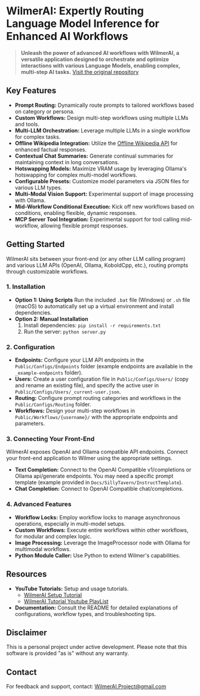 # WilmerAI: Expertly Routing Language Model Inference for Enhanced AI Workflows

> **Unleash the power of advanced AI workflows with WilmerAI, a versatile application designed to orchestrate and optimize interactions with various Language Models, enabling complex, multi-step AI tasks.** [Visit the original repository](https://github.com/SomeOddCodeGuy/WilmerAI)

## Key Features

*   **Prompt Routing:** Dynamically route prompts to tailored workflows based on category or persona.
*   **Custom Workflows:** Design multi-step workflows using multiple LLMs and tools.
*   **Multi-LLM Orchestration:** Leverage multiple LLMs in a single workflow for complex tasks.
*   **Offline Wikipedia Integration:** Utilize the [Offline Wikipedia API](https://github.com/SomeOddCodeGuy/OfflineWikipediaTextApi) for enhanced factual responses.
*   **Contextual Chat Summaries:** Generate continual summaries for maintaining context in long conversations.
*   **Hotswapping Models:** Maximize VRAM usage by leveraging Ollama's hotswapping for complex multi-model workflows.
*   **Configurable Presets:** Customize model parameters via JSON files for various LLM types.
*   **Multi-Modal Vision Support:** Experimental support of image processing with Ollama.
*   **Mid-Workflow Conditional Execution:** Kick off new workflows based on conditions, enabling flexible, dynamic responses.
*   **MCP Server Tool Integration:** Experimental support for tool calling mid-workflow, allowing flexible prompt responses.

## Getting Started

WilmerAI sits between your front-end (or any other LLM calling program) and various LLM APIs (OpenAI, Ollama, KoboldCpp, etc.), routing prompts through customizable workflows.

### 1. Installation

*   **Option 1: Using Scripts**
    Run the included `.bat` file (Windows) or `.sh` file (macOS) to automatically set up a virtual environment and install dependencies.
*   **Option 2: Manual Installation**
    1.  Install dependencies: `pip install -r requirements.txt`
    2.  Run the server: `python server.py`

### 2. Configuration

*   **Endpoints:** Configure your LLM API endpoints in the `Public/Configs/Endpoints` folder (example endpoints are available in the `_example-endpoints` folder).
*   **Users:** Create a user configuration file in `Public/Configs/Users/` (copy and rename an existing file), and specify the active user in `Public/Configs/Users/_current-user.json`.
*   **Routing:** Configure prompt routing categories and workflows in the `Public/Configs/Routing` folder.
*   **Workflows:** Design your multi-step workflows in `Public/Workflows/{username}/` with the appropriate endpoints and parameters.

### 3. Connecting Your Front-End

WilmerAI exposes OpenAI and Ollama compatible API endpoints. Connect your front-end application to Wilmer using the appropriate settings.

*   **Text Completion:** Connect to the OpenAI Compatible v1/completions or Ollama api/generate endpoints. You may need a specific prompt template (example provided in `Docs/SillyTavern/InstructTemplate`).
*   **Chat Completion:** Connect to OpenAI Compatible chat/completions.

### 4. Advanced Features

*   **Workflow Locks:** Employ workflow locks to manage asynchronous operations, especially in multi-model setups.
*   **Custom Workflows:** Execute entire workflows within other workflows, for modular and complex logic.
*   **Image Processing:** Leverage the ImageProcessor node with Ollama for multimodal workflows.
*   **Python Module Caller:** Use Python to extend Wilmer's capabilities.

## Resources

*   **YouTube Tutorials:**  Setup and usage tutorials.
    *   [WilmerAI Setup Tutorial](https://www.youtube.com/watch?v=v2xYQCHZwJM)
    *   [WilmerAI Tutorial Youtube PlayList](https://www.youtube.com/playlist?list=PLjIfeYFu5Pl7J7KGJqVmHM4HU56nByb4X)
*   **Documentation:**  Consult the README for detailed explanations of configurations, workflow types, and troubleshooting tips.

## Disclaimer

This is a personal project under active development. Please note that this software is provided "as is" without any warranty.

## Contact

For feedback and support, contact: WilmerAI.Project@gmail.com
